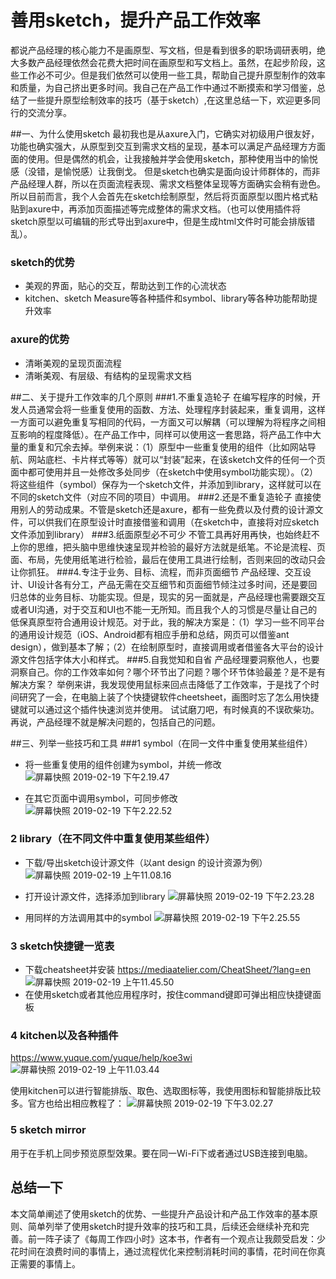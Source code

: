 # 善用sketch，提升产品工作效率
都说产品经理的核心能力不是画原型、写文档，但是看到很多的职场调研表明，绝大多数产品经理依然会花费大把时间在画原型和写文档上。虽然，在起步阶段，这些工作必不可少。但是我们依然可以使用一些工具，帮助自己提升原型制作的效率和质量，为自己挤出更多时间。我自己在产品工作中通过不断摸索和学习借鉴，总结了一些提升原型绘制效率的技巧（基于sketch）,在这里总结一下，欢迎更多同行的交流分享。

##一、为什么使用sketch
最初我也是从axure入门，它确实对初级用户很友好，功能也确实强大，从原型到交互到需求文档的呈现，基本可以满足产品经理方方面面的使用。但是偶然的机会，让我接触并学会使用sketch，那种使用当中的愉悦感（没错，是愉悦感）让我倒戈。
但是sketch也确实是面向设计师群体的，而非产品经理人群，所以在页面流程表现、需求文档整体呈现等方面确实会稍有逊色。所以目前而言，我个人会首先在sketch绘制原型，然后将页面原型以图片格式粘贴到axure中，再添加页面描述等完成整体的需求文档。（也可以使用插件将sketch原型以可编辑的形式导出到axure中，但是生成html文件时可能会排版错乱）。
### sketch的优势
* 美观的界面，贴心的交互，帮助达到工作的心流状态
* kitchen、sketch Measure等各种插件和symbol、library等各种功能帮助提升效率

### axure的优势
* 清晰美观的呈现页面流程
* 清晰美观、有层级、有结构的呈现需求文档


##二、关于提升工作效率的几个原则
###1.不重复造轮子
在编写程序的时候，开发人员通常会将一些重复使用的函数、方法、处理程序封装起来，重复调用，这样一方面可以避免重复写相同的代码，一方面又可以解耦（可以理解为将程序之间相互影响的程度降低）。在产品工作中，同样可以使用这一套思路，将产品工作中大量的重复和冗余去掉。举例来说：（1）原型中一些重复使用的组件（比如网站导航、网站底栏、卡片样式等等）就可以“封装”起来，在该sketch文件的任何一个页面中都可使用并且一处修改多处同步（在sketch中使用symbol功能实现）。（2）将这些组件（symbol）保存为一个sketch文件，并添加到library，这样就可以在不同的sketch文件（对应不同的项目）中调用。
###2.还是不重复造轮子
直接使用别人的劳动成果。不管是sketch还是axure，都有一些免费以及付费的设计源文件，可以供我们在原型设计时直接借鉴和调用（在sketch中，直接将对应sketch文件添加到library）
###3.纸面原型必不可少
不管工具再好用再快，也始终赶不上你的思维，把头脑中思维快速呈现并检验的最好方法就是纸笔。不论是流程、页面、布局，先使用纸笔进行检验，最后在使用工具进行绘制，否则来回的改动只会让你抓狂。
###4.专注于业务、目标、流程，而非页面细节
产品经理、交互设计、UI设计各有分工，产品无需在交互细节和页面细节倾注过多时间，还是要回归总体的业务目标、功能实现。但是，现实的另一面就是，产品经理也需要跟交互或者UI沟通，对于交互和UI也不能一无所知。而且我个人的习惯是尽量让自己的低保真原型符合通用设计规范。对于此，我的解决方案是：（1）学习一些不同平台的通用设计规范（iOS、Android都有相应手册和总结，网页可以借鉴ant design），做到基本了解；（2）在绘制原型时，直接调用或者借鉴各大平台的设计源文件包括字体大小和样式。
###5.自我觉知和自省
产品经理要洞察他人，也要洞察自己。你的工作效率如何？哪个环节出了问题？哪个环节体验最差？是不是有解决方案？
举例来讲，我发现使用鼠标来回点击降低了工作效率，于是找了个时间研究了一会，在电脑上装了个快捷键软件cheetsheet，画图时忘了怎么用快捷键就可以通过这个插件快速浏览并使用。
试试磨刀吧，有时候真的不误砍柴功。再说，产品经理不就是解决问题的，包括自己的问题。

##三、列举一些技巧和工具
###1 symbol（在同一文件中重复使用某些组件）
* 将一些重复使用的组件创建为symbol，并统一修改
![屏幕快照 2019-02-19 下午2.19.47](media/15505425902728/%E5%B1%8F%E5%B9%95%E5%BF%AB%E7%85%A7%202019-02-19%20%E4%B8%8B%E5%8D%882.19.47.png)

* 在其它页面中调用symbol，可同步修改
![屏幕快照 2019-02-19 下午2.22.52](media/15505425902728/%E5%B1%8F%E5%B9%95%E5%BF%AB%E7%85%A7%202019-02-19%20%E4%B8%8B%E5%8D%882.22.52.png)


### 2 library（在不同文件中重复使用某些组件）
* 下载/导出sketch设计源文件（以ant design 的设计资源为例）
 ![屏幕快照 2019-02-19 上午11.08.16](media/15505425902728/%E5%B1%8F%E5%B9%95%E5%BF%AB%E7%85%A7%202019-02-19%20%E4%B8%8A%E5%8D%8811.08.16.png)
* 打开设计源文件，选择添加到library
![屏幕快照 2019-02-19 下午2.23.28](media/15505425902728/%E5%B1%8F%E5%B9%95%E5%BF%AB%E7%85%A7%202019-02-19%20%E4%B8%8B%E5%8D%882.23.28.png)


* 用同样的方法调用其中的symbol
 ![屏幕快照 2019-02-19 下午2.25.55](media/15505425902728/%E5%B1%8F%E5%B9%95%E5%BF%AB%E7%85%A7%202019-02-19%20%E4%B8%8B%E5%8D%882.25.55.png)

### 3 sketch快捷键一览表
* 下载cheatsheet并安装
https://mediaatelier.com/CheatSheet/?lang=en
![屏幕快照 2019-02-19 上午11.45.50](media/15505425902728/%E5%B1%8F%E5%B9%95%E5%BF%AB%E7%85%A7%202019-02-19%20%E4%B8%8A%E5%8D%8811.45.50.png)
* 在使用sketch或者其他应用程序时，按住command键即可弹出相应快捷键面板

### 4 kitchen以及各种插件
https://www.yuque.com/yuque/help/koe3wi
![屏幕快照 2019-02-19 上午11.03.44](media/15505425902728/%E5%B1%8F%E5%B9%95%E5%BF%AB%E7%85%A7%202019-02-19%20%E4%B8%8A%E5%8D%8811.03.44.png)

使用kitchen可以进行智能排版、取色、选取图标等，我使用图标和智能排版比较多。官方也给出相应教程了：
![屏幕快照 2019-02-19 下午3.02.27](media/15505425902728/%E5%B1%8F%E5%B9%95%E5%BF%AB%E7%85%A7%202019-02-19%20%E4%B8%8B%E5%8D%883.02.27.png)

### 5 sketch mirror
用于在手机上同步预览原型效果。要在同一Wi-Fi下或者通过USB连接到电脑。

## 总结一下
本文简单阐述了使用sketch的优势、一些提升产品设计和产品工作效率的基本原则、简单列举了使用sketch时提升效率的技巧和工具，后续还会继续补充和完善。前一阵子读了《每周工作四小时》这本书，作者有一个观点让我颇受启发：少花时间在浪费时间的事情上，通过流程优化来控制消耗时间的事情，花时间在你真正需要的事情上。